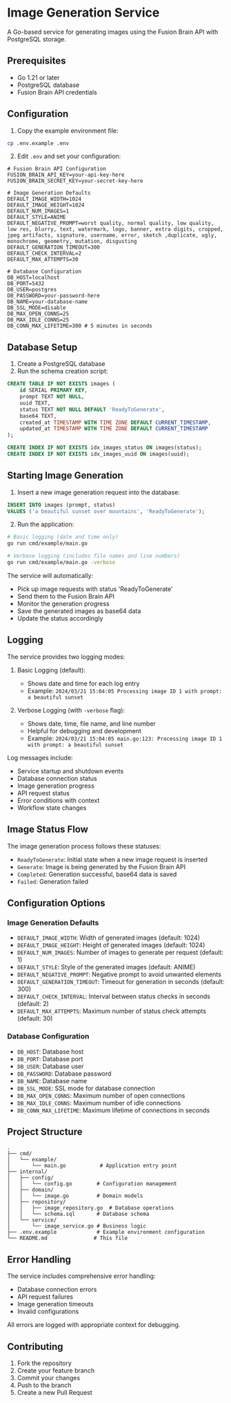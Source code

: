 # Image Generation Service

A Go-based service for generating images using the Fusion Brain API with PostgreSQL storage.

## Prerequisites

- Go 1.21 or later
- PostgreSQL database
- Fusion Brain API credentials

## Configuration

1. Copy the example environment file:
```bash
cp .env.example .env
```

2. Edit `.env` and set your configuration:
```env
# Fusion Brain API Configuration
FUSION_BRAIN_API_KEY=your-api-key-here
FUSION_BRAIN_SECRET_KEY=your-secret-key-here

# Image Generation Defaults
DEFAULT_IMAGE_WIDTH=1024
DEFAULT_IMAGE_HEIGHT=1024
DEFAULT_NUM_IMAGES=1
DEFAULT_STYLE=ANIME
DEFAULT_NEGATIVE_PROMPT=worst quality, normal quality, low quality, low res, blurry, text, watermark, logo, banner, extra digits, cropped, jpeg artifacts, signature, username, error, sketch ,duplicate, ugly, monochrome, geometry, mutation, disgusting
DEFAULT_GENERATION_TIMEOUT=300
DEFAULT_CHECK_INTERVAL=2
DEFAULT_MAX_ATTEMPTS=30

# Database Configuration
DB_HOST=localhost
DB_PORT=5432
DB_USER=postgres
DB_PASSWORD=your-password-here
DB_NAME=your-database-name
DB_SSL_MODE=disable
DB_MAX_OPEN_CONNS=25
DB_MAX_IDLE_CONNS=25
DB_CONN_MAX_LIFETIME=300 # 5 minutes in seconds
```

## Database Setup

1. Create a PostgreSQL database
2. Run the schema creation script:
```sql
CREATE TABLE IF NOT EXISTS images (
    id SERIAL PRIMARY KEY,
    prompt TEXT NOT NULL,
    uuid TEXT,
    status TEXT NOT NULL DEFAULT 'ReadyToGenerate',
    base64 TEXT,
    created_at TIMESTAMP WITH TIME ZONE DEFAULT CURRENT_TIMESTAMP,
    updated_at TIMESTAMP WITH TIME ZONE DEFAULT CURRENT_TIMESTAMP
);

CREATE INDEX IF NOT EXISTS idx_images_status ON images(status);
CREATE INDEX IF NOT EXISTS idx_images_uuid ON images(uuid);
```

## Starting Image Generation

1. Insert a new image generation request into the database:
```sql
INSERT INTO images (prompt, status) 
VALUES ('a beautiful sunset over mountains', 'ReadyToGenerate');
```

2. Run the application:
```bash
# Basic logging (date and time only)
go run cmd/example/main.go

# Verbose logging (includes file names and line numbers)
go run cmd/example/main.go -verbose
```

The service will automatically:
- Pick up image requests with status 'ReadyToGenerate'
- Send them to the Fusion Brain API
- Monitor the generation progress
- Save the generated images as base64 data
- Update the status accordingly

## Logging

The service provides two logging modes:

1. Basic Logging (default):
   - Shows date and time for each log entry
   - Example: `2024/03/21 15:04:05 Processing image ID 1 with prompt: a beautiful sunset`

2. Verbose Logging (with `-verbose` flag):
   - Shows date, time, file name, and line number
   - Helpful for debugging and development
   - Example: `2024/03/21 15:04:05 main.go:123: Processing image ID 1 with prompt: a beautiful sunset`

Log messages include:
- Service startup and shutdown events
- Database connection status
- Image generation progress
- API request status
- Error conditions with context
- Workflow state changes

## Image Status Flow

The image generation process follows these statuses:
- `ReadyToGenerate`: Initial state when a new image request is inserted
- `Generate`: Image is being generated by the Fusion Brain API
- `Completed`: Generation successful, base64 data is saved
- `Failed`: Generation failed

## Configuration Options

### Image Generation Defaults
- `DEFAULT_IMAGE_WIDTH`: Width of generated images (default: 1024)
- `DEFAULT_IMAGE_HEIGHT`: Height of generated images (default: 1024)
- `DEFAULT_NUM_IMAGES`: Number of images to generate per request (default: 1)
- `DEFAULT_STYLE`: Style of the generated images (default: ANIME)
- `DEFAULT_NEGATIVE_PROMPT`: Negative prompt to avoid unwanted elements
- `DEFAULT_GENERATION_TIMEOUT`: Timeout for generation in seconds (default: 300)
- `DEFAULT_CHECK_INTERVAL`: Interval between status checks in seconds (default: 2)
- `DEFAULT_MAX_ATTEMPTS`: Maximum number of status check attempts (default: 30)

### Database Configuration
- `DB_HOST`: Database host
- `DB_PORT`: Database port
- `DB_USER`: Database user
- `DB_PASSWORD`: Database password
- `DB_NAME`: Database name
- `DB_SSL_MODE`: SSL mode for database connection
- `DB_MAX_OPEN_CONNS`: Maximum number of open connections
- `DB_MAX_IDLE_CONNS`: Maximum number of idle connections
- `DB_CONN_MAX_LIFETIME`: Maximum lifetime of connections in seconds

## Project Structure

```
.
├── cmd/
│   └── example/
│       └── main.go           # Application entry point
├── internal/
│   ├── config/
│   │   └── config.go        # Configuration management
│   ├── domain/
│   │   └── image.go         # Domain models
│   ├── repository/
│   │   ├── image_repository.go  # Database operations
│   │   └── schema.sql       # Database schema
│   └── service/
│       └── image_service.go # Business logic
├── .env.example             # Example environment configuration
└── README.md               # This file
```

## Error Handling

The service includes comprehensive error handling:
- Database connection errors
- API request failures
- Image generation timeouts
- Invalid configurations

All errors are logged with appropriate context for debugging.

## Contributing

1. Fork the repository
2. Create your feature branch
3. Commit your changes
4. Push to the branch
5. Create a new Pull Request